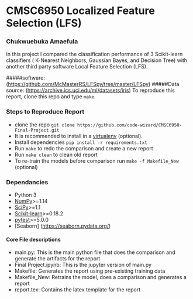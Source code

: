 # CMSC6950 Localized Feature Selection (LFS)
### Chukwuebuka Amaefula

In this project I compared the classification performance of 3 Scikit-learn 
classifiers ( K-Nearest Neighbors, Gaussian Bayes, 
and Decision Tree) with another third party software Local Feature Selection (LFS). 

#####software: (https://github.com/McMasterRS/LFSpy/tree/master/LFSpy)
#####Data source: (https://archive.ics.uci.edu/ml/datasets/iris)
To reproduce this report, clone this repo and type `make`. 
### Steps to Reproduce Report
 * clone the repo `git clone https://github.com/code-wizard/CMSC6950-Final-Project.git`
 * It is recommended to install in a [virtualenv](https://packaging.python.org/guides/installing-using-pip-and-virtual-environments/) (optional).
 * Install dependencies `pip install -r requirements.txt`
 * Run `make` to redo the comparison and create a new report
 * Run `make clean` to clean old report
 * To re-train the models before comparison run `make -f Makefile_New` (optional)

### Dependancies
* Python 3
* [NumPy](https://numpy.org/)>=1.14
* [SciPy](https://www.scipy.org/)>=1.1
* [Scikit-learn](https://scikit-learn.org/stable/index.html)>=0.18.2
* [pytest](https://docs.pytest.org/en/latest/)>=5.0.0
* [Seaborn] (https://seaborn.pydata.org/)

#### Core File descriptions
* main.py: This is the main python file that does the comparison and generate the artifacts for the report
* Final Project.ipynb: This is the jupyter version of main.py
* Makefile: Generates the report using pre-existing training data
* Makefile_New: Retrains the model, does a comparison and generates a report
* report.tex: Contains the latex template for the report
